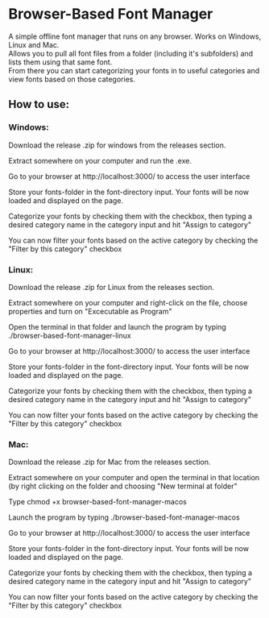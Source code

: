 # Browser-Based Font Manager
 A simple offline font manager that runs on any browser. Works on Windows, Linux and Mac.  
 Allows you to pull all font files from a folder (including it's subfolders) and lists them using that same font.  
 From there you can start categorizing your fonts in to useful categories and view fonts based on those categories.

## How to use:  

### Windows:  


Download the release .zip for windows from the releases section.  

Extract somewhere on your computer and run the .exe.  

Go to your browser at http://localhost:3000/ to access the user interface  

Store your fonts-folder in the font-directory input. Your fonts will be now loaded and displayed on the page.  

Categorize your fonts by checking them with the checkbox, then typing a desired category name in the category input and hit "Assign to category"  

You can now filter your fonts based on the active category by checking the "Filter by this category" checkbox  

### Linux:  

Download the release .zip for Linux from the releases section.  

Extract somewhere on your computer and right-click on the file, choose properties and turn on "Excecutable as Program"  

Open the terminal in that folder and launch the program by typing ./browser-based-font-manager-linux

Go to your browser at http://localhost:3000/ to access the user interface  

Store your fonts-folder in the font-directory input. Your fonts will be now loaded and displayed on the page.  

Categorize your fonts by checking them with the checkbox, then typing a desired category name in the category input and hit "Assign to category"  

You can now filter your fonts based on the active category by checking the "Filter by this category" checkbox  

### Mac:

Download the release .zip for Mac from the releases section.  

Extract somewhere on your computer and open the terminal in that location (by right clicking on the folder and choosing "New terminal at folder"

Type chmod +x browser-based-font-manager-macos

Launch the program by typing ./browser-based-font-manager-macos

Go to your browser at http://localhost:3000/ to access the user interface  

Store your fonts-folder in the font-directory input. Your fonts will be now loaded and displayed on the page.  

Categorize your fonts by checking them with the checkbox, then typing a desired category name in the category input and hit "Assign to category"  

You can now filter your fonts based on the active category by checking the "Filter by this category" checkbox  

